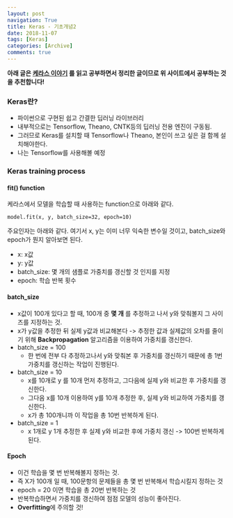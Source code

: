 ```yaml
---
layout: post
navigation: True
title: Keras - 기초개념2
date: 2018-11-07
tags: [Keras]
categories: [Archive]
comments: true
---
```

**아래 글은 [케라스 이야기](https://tykimos.github.io/2017/01/27/Keras_Talk/) 를 읽고 공부하면서 정리한 글이므로 위 사이트에서 공부하는 것을 추천합니다!**

### Keras란?

- 파이썬으로 구현된 쉽고 간결한 딥러닝 라이브러리
- 내부적으로는 Tensorflow, Theano, CNTK등의 딥러닝 전용 엔진이 구동됨.
- 그러므로 Keras를 설치할 때 Tensorflow나 Theano, 본인이 쓰고 싶은 걸 함께 설치해야한다.
- 나는 Tensorflow를 사용해볼 예정


### Keras training process

#### fit() function

케라스에서 모델을 학습할 때 사용하는 function으로 아래와 같다.

```
model.fit(x, y, batch_size=32, epoch=10)
```

주요인자는 아래와 같다. 여기서 x, y는 이미 너무 익숙한 변수일 것이고, batch_size와 epoch가 뭔지 알아보면 된다.

- x: x값
- y: y값
- batch_size: 몇 개의 샘플로 가중치를 갱신할 것 인지를 지정
- epoch: 학습 반복 횟수

#### batch_size

- x값이 100개 있다고 할 때, 100개 중 **몇 개** 를 추정하고 나서 y와 맞춰볼지 그 사이즈를 지정하는 것.
- x가 y값을 추정한 뒤 실제 y값과 비교해본다 -> 추정한 값과 실제값의 오차를 줄이기 위해 **Backpropagation** 알고리즘을 이용하여 가중치를 갱신한다.
- batch_size = 100
  - 한 번에 전부 다 추정하고나서 y와 맞춰본 후 가중치를 갱신하기 때문에 총 1번 가중치를 갱신하는 작업이 진행된다.
- batch_size = 10
  - x를 10개로 y 를 10개 먼저 추정하고, 그다음에 실제 y와 비교한 후 가중치를 갱신한다.
  - 그다음 x를 10개 이용하여 y를 10개 추정한 후, 실제 y와 비교하여 가중치를 갱신한다.
  - x가 총 100개니까 이 작업을 총 10번 반복하게 된다.
- batch_size = 1
  - x 1개로 y 1개 추정한 후 실제 y와 비교한 후에 가중치 갱신 -> 100번 반복하게 된다.

#### Epoch

- 이건 학습을 몇 번 반복해볼지 정하는 것.
- 즉 X가 100개 일 때, 100문항의 문제들을 총 몇 번 반복해서 학습시킬지 정하는 것
- epoch = 20 이면 학습을 총 20번 반복하는 것
- 반복학습하면서 가중치를 갱신하여 점점 모델의 성능이 좋아진다.
- **Overfitting**에 주의할 것!

